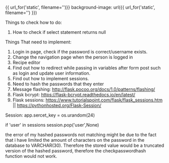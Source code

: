 {{ url_for('static', filename='')}}
background-image: url({{ url_for('static', filename='') }})

Things to check how to do:
1. How to check if select statement returns null 

Things That need to implement:
1. Login in page, check if the password is correct/username exists.
2. Change the navigation page when the person is logged in
3. Recipe editor
4. Find out how to redirect while passing in variables after form post such as login and update user information.
5. Find out how to implement sessions.
6. Need to hash the passwords that they enter
7. Message flashing: http://flask.pocoo.org/docs/1.0/patterns/flashing/
8. Flask bcrypt: https://flask-bcrypt.readthedocs.io/en/latest/
9. Flask sessions: https://www.tutorialspoint.com/flask/flask_sessions.htm || https://pythonhosted.org/Flask-Session/

Session:
app.sercet_key = os.urandom(24)

if 'user' in sessions
session.pop('user',None)

the error of my hashed passwords not matching might be due to the fact that i have limited the amount of characters on the 
password in the database to VARCHAR(30). Therefore the stored value would be a truncated version of the hashed password,
therefore the checkpasswordhash function would not work.